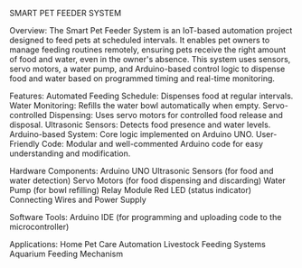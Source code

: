 SMART PET FEEDER SYSTEM

Overview:
The Smart Pet Feeder System is an IoT-based automation project designed to feed pets at scheduled intervals. It enables pet owners to manage feeding routines remotely, ensuring pets receive the right amount of food and water, even in the owner's absence. This system uses sensors, servo motors, a water pump, and Arduino-based control logic to dispense food and water based on programmed timing and real-time monitoring.

Features:
Automated Feeding Schedule: Dispenses food at regular intervals.
Water Monitoring: Refills the water bowl automatically when empty.
Servo-controlled Dispensing: Uses servo motors for controlled food release and disposal.
Ultrasonic Sensors: Detects food presence and water levels.
Arduino-based System: Core logic implemented on Arduino UNO.
User-Friendly Code: Modular and well-commented Arduino code for easy understanding and modification.

Hardware Components:
Arduino UNO
Ultrasonic Sensors (for food and water detection)
Servo Motors (for food dispensing and discarding)
Water Pump (for bowl refilling)
Relay Module
Red LED (status indicator)
Connecting Wires and Power Supply

Software Tools:
Arduino IDE (for programming and uploading code to the microcontroller)

Applications:
Home Pet Care Automation
Livestock Feeding Systems
Aquarium Feeding Mechanism
